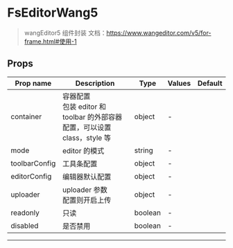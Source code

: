 # FsEditorWang5

> wangEditor5 组件封装
> 文档：https://www.wangeditor.com/v5/for-frame.html#使用-1

## Props

| Prop name     | Description                                                                  | Type    | Values | Default |
| ------------- | ---------------------------------------------------------------------------- | ------- | ------ | ------- |
| container     | 容器配置<br/>包装 editor 和 toolbar 的外部容器配置，可以设置 class，style 等 | object  | -      |         |
| mode          | editor 的模式                                                                | string  | -      |         |
| toolbarConfig | 工具条配置                                                                   | object  | -      |         |
| editorConfig  | 编辑器默认配置                                                               | object  | -      |         |
| uploader      | uploader 参数<br/>配置则开启上传                                             | object  | -      |         |
| readonly      | 只读                                                                         | boolean | -      |         |
| disabled      | 是否禁用                                                                     | boolean | -      |         |

---
